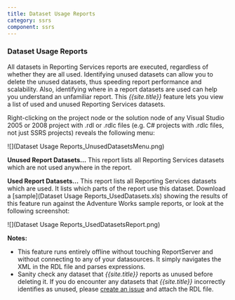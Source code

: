 ```yaml
---
title: Dataset Usage Reports
category: ssrs
component: ssrs
---
```

### Dataset Usage Reports

All datasets in Reporting Services reports are executed, regardless of whether they are all used. Identifying unused datasets can allow you to delete the unused datasets, thus speeding report performance and scalability. Also, identifying where in a report datasets are used can help you understand an unfamiliar report. This *{{site.title}}* feature lets you view a list of used and unused Reporting Services datasets.

Right-clicking on the project node or the solution node of any Visual Studio 2005 or 2008 project with .rdl or .rdlc files (e.g. C# projects with .rdlc files, not just SSRS projects) reveals the following menu:

![](Dataset Usage Reports_UnusedDatasetsMenu.png)

**Unused Report Datasets...**
This report lists all Reporting Services datasets which are not used anywhere in the report.

**Used Report Datasets...**
This report lists all Reporting Services datasets which are used. It lists which parts of the report use this dataset. Download a [sample](Dataset Usage Reports_UsedDatasets.xls) showing the results of this feature run against the Adventure Works sample reports, or look at the following screenshot:

![](Dataset Usage Reports_UsedDatasetsReport.png)

**Notes:**
* This feature runs entirely offline without touching ReportServer and without connecting to any of your datasources. It simply navigates the XML in the RDL file and parses expressions.
* Sanity check any dataset that *{{site.title}}* reports as unused before deleting it. If you do encounter any datasets that *{{site.title}}* incorrectly identifies as unused, please [create an issue](/issues) and attach the RDL file.

